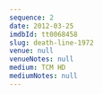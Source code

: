 ```yaml
---
sequence: 2
date: 2012-03-25
imdbId: tt0068458
slug: death-line-1972
venue: null
venueNotes: null
medium: TCM HD
mediumNotes: null
---
```


